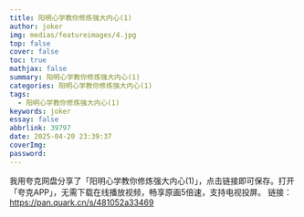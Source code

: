 ```yaml
---
title: 阳明心学教你修炼强大内心(1)
author: joker
img: medias/featureimages/4.jpg
top: false
cover: false
toc: true
mathjax: false
summary: 阳明心学教你修炼强大内心(1)
categories: 阳明心学教你修炼强大内心(1)
tags:
  - 阳明心学教你修炼强大内心(1)
keywords: joker
essay: false
abbrlink: 39797
date: 2025-04-20 23:39:37
coverImg:
password:
---
```


我用夸克网盘分享了「阳明心学教你修炼强大内心(1)」，点击链接即可保存。打开「夸克APP」，无需下载在线播放视频，畅享原画5倍速，支持电视投屏。
链接：https://pan.quark.cn/s/481052a33469
